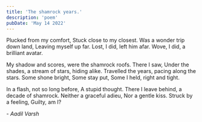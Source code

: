 ```yaml
---
title: 'The shamrock years.'
description: 'poem'
pubDate: 'May 14 2022'
---
```

Plucked from my comfort,
Stuck close to my closest. 
Was a wonder trip down land, 
Leaving myself up far. 
Lost, I did, left him afar. 
Wove, I did, a brilliant avatar.

My shadow and scores, 
were the shamrock roofs. 
There I saw, Under the shades, 
a stream of stars, hiding alike. 
Travelled the years, 
pacing along the stars. 
Some shone bright, Some stay put, 
Some I held, right and tight.

In a flash, not so long before, 
A stupid thought. 
There I leave behind, a decade of shamrock. 
Neither a graceful adieu, Nor a gentle kiss. 
Struck by a feeling, Guilty, am I? 

*- Aadil Varsh*

